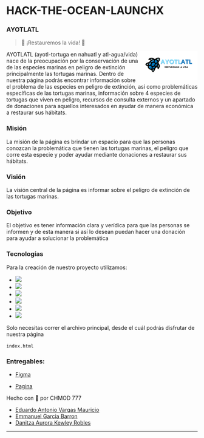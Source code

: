 # HACK-THE-OCEAN-LAUNCHX
### AYOTLATL
> 💙 ¡Restauremos la vida! 💙

<img src="./img/ayotl_salve.png" width="30%" alt="Logo of the project" align="right">

AYOTLATL (ayotl-tortuga en nahuatl y atl-agua/vida) nace de la preocupación por la conservación de una de las especies marinas en peligro de extinción principalmente las tortugas marinas. Dentro de nuestra página podrás encontrar información sobre el problema de las especies en peligro de extinción, así como problemáticas específicas de las tortugas marinas, información sobre 4 especies de tortugas que viven en peligro, recursos de consulta externos y un apartado de donaciones para aquellos interesados en ayudar de manera económica a restaurar sus hábitats.


### Misión

La misión de la página es brindar un espacio para que las personas conozcan la problemática que tienen las tortugas marinas, el peligro que corre esta especie y poder ayudar mediante donaciones a restaurar sus hábitats.

### Visión

La visión central de la página es informar sobre el peligro de extinción de las tortugas marinas.

### Objetivo

El objetivo es tener información clara y verídica para que las personas se informen y de esta manera si así lo desean puedan hacer una donación para ayudar a solucionar la problemática

### Tecnologías 
Para la creación de nuestro proyecto utilizamos:

- <img src="https://img.shields.io/badge/HTML5-E34F26?style=for-the-badge&logo=html5&logoColor=white">
- <img src="https://img.shields.io/badge/CSS-51789c?&style=for-the-badge&logo=css3&logoColor=white">
- <img src="https://img.shields.io/badge/Bootstrap-563D7C?style=for-the-badge&logo=bootstrap&logoColor=white">
- <img src="https://img.shields.io/badge/JavaScript-F7DF1E?style=for-the-badge&logo=javascript&logoColor=black">
- <img src="https://img.shields.io/badge/GitHub-1A252F?style=for-the-badge&logo=github&logoColor=white">
- <img src="https://img.shields.io/badge/Node-18BC9C?style=for-the-badge&logo=github&logoColor=white">


Solo necesitas correr el archivo principal, desde el cuál podrás disfrutar de nuestra página

```shell
index.html
```

### Entregables:

- <a href="https://www.figma.com/file/tT1qOiIkfMvuJ6im9bWpjE/Untitled?node-id=0%3A1">Figma</a>

- [Pagina](https://eduantvarmau.github.io/HACK-THE-OCEAN-LAUNCHX/)

Hecho con 💙 por CHMOD 777

- [Eduardo Antonio Vargas Mauricio](https://github.com/eduantvarmau)
- [Emmanuel Garcia Barron](https://github.com/EmmnauelGAB)
- [Danitza Aurora Kewley Robles](https://github.com/DanitzaKewley)
---
